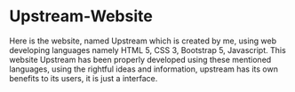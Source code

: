# Upstream-Website
Here is the website, named Upstream which is created by me, using web developing languages namely HTML 5, CSS 3, Bootstrap 5, Javascript. This website Upstream has been properly developed using these mentioned languages, using the rightful ideas and information, upstream has its own benefits to its users, it is just a interface.
